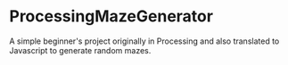 # ProcessingMazeGenerator
A simple beginner's project originally in Processing and also translated to Javascript to generate random mazes.
